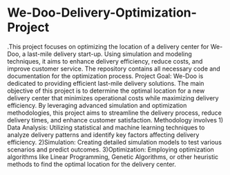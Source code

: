 # We-Doo-Delivery-Optimization-Project
.This project focuses on optimizing the location of a delivery center for We-Doo, a last-mile delivery start-up. Using simulation and modeling techniques, it aims to enhance delivery efficiency, reduce costs, and improve customer service. The repository contains all necessary code and documentation for the optimization process.
Project Goal: We-Doo is dedicated to providing efficient last-mile delivery solutions. The main objective of this project is to determine the optimal location for a new delivery center that minimizes operational costs while maximizing delivery efficiency. By leveraging advanced simulation and optimization methodologies, this project aims to streamline the delivery process, reduce delivery times, and enhance customer satisfaction.
Methodology involves 1) Data Analysis: Utilizing statistical and machine learning techniques to analyze delivery patterns and identify key factors affecting delivery efficiency. 2)Simulation: Creating detailed simulation models to test various scenarios and predict outcomes. 3)Optimization: Employing optimization algorithms like Linear Programming, Genetic Algorithms, or other heuristic methods to find the optimal location for the delivery center.

